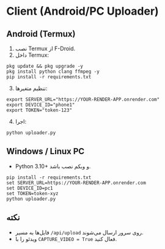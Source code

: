 
# Client (Android/PC Uploader)

## Android (Termux)
1) نصب Termux از F-Droid.
2) داخل Termux:
```
pkg update && pkg upgrade -y
pkg install python clang ffmpeg -y
pip install -r requirements.txt
```
3) تنظیم متغیرها:
```
export SERVER_URL="https://YOUR-RENDER-APP.onrender.com"
export DEVICE_ID="phone1"
export TOKEN="token-123"
```
4) اجرا:
```
python uploader.py
```

## Windows / Linux PC
- Python 3.10+ و وبکم نصب باشد.
```
pip install -r requirements.txt
set SERVER_URL=https://YOUR-RENDER-APP.onrender.com
set DEVICE_ID=pc1
set TOKEN=token-xyz
python uploader.py
```

## نکته
- فایل‌ها به مسیر `/api/upload` روی سرور ارسال می‌شوند.
- ویدئو را با `CAPTURE_VIDEO = True` فعال کنید.
